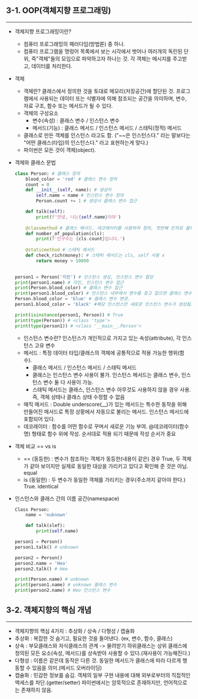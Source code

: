 ##  3-1. OOP(객체지향 프로그래밍)
---
- 객체지향 프로그래밍이란?
  - 컴퓨터 프로그래밍의 패러다임(방법론) 중 하나.
  - 컴퓨터 프로그램을 명렁어 목록에서 보는 시각에서 벗어나 여러개의 독린된 단위, 즉"객체"들의 모임으로 파악하고자 하나는 것. 각 객체는 메시지를 주고받고, 데이터를 처리한다.

- 객체
  - 객체란? 클래스에서 정의한 것을 토대로 메모리(저장공간)에 할단된 것. 프로그램에서 사용되는 데이터 또는 식별자에 의해 참조되는 공간을 의미하며, 변수, 자료 구조, 함수 또는 메서드가 될 수 있다.
  - 객체의 구성요소
    - 변수(속성) : 클래스 변수 / 인스턴스 변수
    - 메서드(기능) : 클래스 메서드 / 인스턴스 메서드 / 스태틱(정적) 메서드
  - 클래스로 만든 객체를 인스턴스 라고도 함. ("~~은 인스턴스다." 라는 말보다는 "어떤 클래스(타입)의 인스턴스다." 라고 표현하는게 맞다.)
  - 파이썬은 모든 것이 객체(object).

- 객체와 클래스 문법
  ```python
  class Person: # 클래스 정의
      blood_color = 'red' # 클래스 변수 정의
      count = 0
      def __init__(self, name): # 생성자
          self.name = name # 인스턴스 변수 정의
          Person.count += 1 # 생성시 클래스 변수 접근

      def talk(self): 
          print(f'안녕, 나는{self.name}이야') 
      
      @classmethod # 클래스 메서드. 데코레이터를 사용하여 정의, 첫번째 인자로 클래스(cls)가 전달됨.
      def number_of_population(cls):
          print(f'인구수는 {cls.count}입니다.')
      
      @staticmethod # 스태틱 메서드
      def check_rich(money): # 스태틱 메서드는 cls, self 사용 x
          return money > 10000

 
  person1 = Person('지민') # 인스턴스 생성, 인스턴스 변수 할당
  print(person1.name) # 지민, 인스턴스 변수 접근
  print(Person.blood_color) # 클래스 변수 접근
  print(person1.blood_color) # 인스턴스 내부에서 변수를 찾고 없으면 클래스 변수로 넘어간다. 인스턴스에서 클래스변수 접근 가능.
  Person.blood_color = 'blue' # 클래스 변수 변경.
  person1.blood_color = 'black' #해당 인스턴스만 새로운 인스턴스 변수가 생성됨.
  
  print(isinstance(person1, Person)) # True
  print(type(Person)) # <class 'type'>
  print(type(person1)) # <class '__main__.Person'>
  ```
  - 인스턴스 변수란? 인스턴스가 개인적으로 가지고 있는 속성(attribute), 각 인스턴스 고유 변수
  - 메서드 : 특정 데이터 타입/클래스의 객체에 공통적으로 적용 가능한 행위(함수).
    - 클래스 메서드 / 인스턴스 메서드 / 스태틱 메서드
    - 클래스는 인스턴스 변수 사용이 불가. 인스턴스 메서드는 클래스 변수, 인스턴스 변수 둘 다 사용이 가능.
    - 스태틱 메서드는 클래스, 인스턴스 변수 아무것도 사용하지 않을 경우 사용. 즉, 객체 상태나 클래스 상태 수정할 수 없음
  - 매직 메서드 : Double underscore(__)가 있는 메서드는 특수한 동작을 위해 만들어진 메서드로 특정 상황에서 자동으로 불리는 메서드. 인스턴스 메서드에 포함되어 있다.
  - 데코레이터 : 함수를 어떤 함수로 꾸며서 새로운 기능 부여. @데코레이터(함수명) 형태로 함수 위에 작성. 순서대로 적용 되기 때문에 작성 순서가 중요

- 객체 비교 == vs is
  - == (동등한) : 변수가 참조하는 객체가 동등한(내용이 같은) 경우 True, 두 객체가 같아 보이지만 실제로 동일한 대상을 가리키고 있다고 확인해 준 것은 아님. equal
  - is (동일한) : 두 변수가 동일한 객체를 가리키는 경우(주소까지 같아야 한다.) True. identical

- 인스턴스와 클래스 간의 이름 공간(namespace)
  ```python
  Class Person:
      name = 'nuknown'

      def talk(slef):
          print(self.name)
  
  person1 = Person()
  person1.talk() # unknown

  person2 = Person()
  person2.name = 'Heo'
  person2.talk() # Heo

  print(Person.name) # unknown 
  print(person1.name) # unknown 클래스 변수
  print(person2.name) # Heo 인스턴스 변수
  ```
## 3-2. 객체지향의 핵심 개념
---
- 객체지향의 핵심 4가지 : 추상화 / 상속 / 다형성 / 캡슐화
- 추상화 : 복잡한 것 숨기고, 필요한 것을 들어낸다. (ex, 변수, 함수, 클래스)
- 상속 : 부모클래스와 자식클래스의 관계 -> 물려받기 하위클래스는 상위 클래스에 정의된 모든 요소(속성, 메서드)를 상속받아 사용할 수 있다.(재사용이 가능해진다.)
- 다형성 : 이름은 같은데 동작은 다른 것. 동일한 메서드가 클래스에 따라 다르게 행동할 수 있음을 의미.(메서드 오버라이딩)
- 캡슐화 : 민감한 정보를 숨김. 객체의 일부 구현 내용에 대해 외부로부터의 직접적인 액세스를 차단.(getter/setter) 파이썬에서는 암묵적으로 존재하지만, 언어적으로는 존재하지 않음.